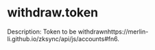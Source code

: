 # withdraw.token

Description: Token to be withdrawnhttps://merlin-li.github.io/zksync/api/js/accounts#fn6.